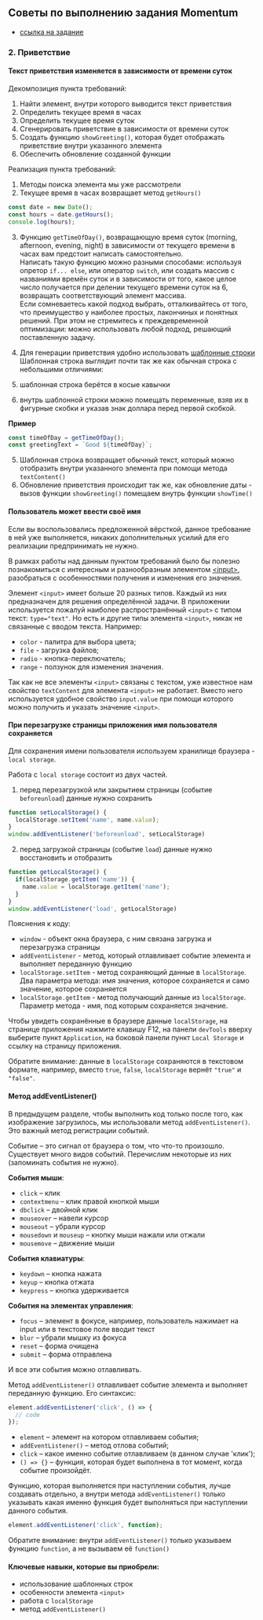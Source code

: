 ## Советы по выполнению задания Momentum
- [ссылка на задание](momentum-stage1.md)

### 2. Приветствие
#### Текст приветствия изменяется в зависимости от времени суток
Декомпозиция пункта требований:
1. Найти элемент, внутри которого выводится текст приветствия
2. Определить текущее время в часах
3. Определить текущее время суток
4. Сгенерировать приветствие в зависимости от времени суток
5. Создать функцию `showGreeting()`, которая будет отображать приветствие внутри указанного элемента
6. Обеспечить обновление созданной функции

Реализация пункта требований:
1. Методы поиска элемента мы уже рассмотрели
2. Текущее время в часах возвращает метод `getHours()`
```js
const date = new Date();
const hours = date.getHours();
console.log(hours);
```
3. Функцию `getTimeOfDay()`, возвращающую время суток (morning, afternoon, evening, night) в зависимости от текущего времени в часах вам предстоит написать самостоятельно.  
Написать такую функцию можно разными способами: используя опретор `if... else`, или оператор `switch`, или создать массив с названиями времён суток и в зависимости от того, какое целое число получается при делении текущего времени суток на 6, возвращать соответствующий элемент массива.  
Если сомневаетесь какой подход выбрать, отталкивайтесь от того, что преимущество у наиболее простых, лакончиных и понятных решений. При этом не стремитесь к преждевременной оптимизации: можно использовать любой подход, решающий поставленную задачу.

4. Для генерации приветствия удобно использовать [шаблонные строки](https://developer.mozilla.org/ru/docs/Web/JavaScript/Reference/Template_literals)  
Шаблонная строка выглядит почти так же как обычная строка с небольшими отличиями:  
1. шаблонная строка берётся в косые кавычки  
2. внутрь шаблонной строки можно помещать переменные, взяв их в фигурные скобки и указав знак доллара перед первой скобкой.

**Пример**
```js
const timeOfDay = getTimeOfDay();
const greetingText = `Good ${timeOfDay}`;
```
5. Шаблонная строка возвращает обычный текст, который можно отобразить внутри указанного элемента при помощи метода `textContent()`
6. Обновление приветствия происходит так же, как обновление даты - вызов функции `showGreeting()` помещаем внутрь функции `showTime()` 

#### Пользователь может ввести своё имя
Если вы воспользовались предложенной вёрсткой, данное требование в ней уже выполняется, никаких дополнительных усилий для его реализации предпринимать не нужно. 

В рамках работы над данным пунктом требований было бы полезно познакомиться с интересным и разнообразным элементом [&lt;input&gt;](https://developer.mozilla.org/ru/docs/Web/HTML/Element/Input), разобраться с особенностями получения и изменения его значения.

Элемент `<input>` имеет больше 20 разных типов. Каждый из них предназначен для решения определённой задачи. В приложении используется пожалуй наиболее распространённый `<input>` с типом текст: `type="text"`. Но есть и другие типы элемента `<input>`, никак не связанные с вводом текста. Например: 
- `color` - палитра для выбора цвета;
- `file` - загрузка файлов;
- `radio` - кнопка-переключатель;
- `range` - ползунок для изменения значения.

Так как не все элементы `<input>` связаны с текстом, уже известное нам свойство `textContent` для элемента `<input>` не работает. Вместо него используется удобное свойство `input.value` при помощи которого можно получить и указать значение `<input>`.

#### При перезагрузке страницы приложения имя пользователя сохраняется
Для сохранения имени пользователя используем хранилище браузера - `local storage`.

Работа с `local storage` состоит из двух частей. 
1) перед перезагрузкой или закрытием страницы (событие `beforeunload`) данные нужно сохранить
```js
function setLocalStorage() {
  localStorage.setItem('name', name.value);
}
window.addEventListener('beforeunload', setLocalStorage)
```
2) перед загрузкой страницы (событие `load`) данные нужно восстановить и отобразить
```js
function getLocalStorage() {
  if(localStorage.getItem('name')) {
    name.value = localStorage.getItem('name');
  }
}
window.addEventListener('load', getLocalStorage)
```
Пояснения к коду:
- `window` - объект окна браузера, с ним связана загрузка и перезагрузка страницы  
- `addEventListener` - метод, который отлавливает событие элемента и выполняет переданную функцию
- `localStorage.setItem` - метод сохраняющий данные в `localStorage`. Два параметра метода: имя значения, которое сохраняется и само значение, которое сохраняется 
- `localStorage.getItem` - метод получающий данные из `localStorage`. Параметр метода - имя, под которым сохраняется значение.

Чтобы увидеть сохранённые в браузере данные `localStorage`, на странице приложения нажмите клавишу F12, на панели `devTools` вверху выберите пункт `Application`, на боковой панели пункт `Local Storage` и ссылку на страницу приложения.

Обратите внимание: данные в `localStorage` сохраняются в текстовом формате, например, вместо `true`, `false`, `localStorage` вернёт `"true"` и `"false"`.

#### Метод addEventListener()
В предыдущем разделе, чтобы выполнить код только после того, как изображение загрузилось, мы использовали метод `addEventListener()`. Это важный метод регистрации событий. 

Событие – это сигнал от браузера о том, что что-то произошло.  
Существует много видов событий. Перечислим некоторые из них (запоминать события не нужно).

**События мыши**:
- `click` – клик
- `contextmenu` – клик правой кнопкой мыши
- `dbclick` – двойной клик
- `mouseover` – навели курсор
- `mouseout` – убрали курсор
- `mousedown` и `mouseup` – кнопку мыши нажали или отжали
- `mousemove` – движение мыши

**События клавиатуры**:
- `keydown` – кнопка нажата
- `keyup` – кнопка отжата
- `keypress` – кнопка удерживается

**События на элементах управления**:
- `focus` – элемент в фокусе, например, пользователь нажимает на input или в текстовое поле вводит текст
- `blur` – убрали мышку из фокуса
- `reset` – форма очищена
- `submit` – форма отправлена

И все эти события можно отлавливать.

Метод `addEventListener()` отлавливает событие элемента и выполняет переданную функцию.
Его синтаксис:
```js
element.addEventListener('click', () => {
  // code
});
```
- `element` – элемент на котором отлавливаем события;
- `addEventListener()` – метод отлова событий;
- `click` – какое именно событие отлавливаем (в данном случае 'клик');
- `() => {}` – функция, которая будет выполнена в тот момент, когда событие произойдёт.

Функцию, которая выполняется при наступлении события, лучше создавать отдельно, а внутри метода `addEventListener()` только указывать какая именно функция будет выполняться при наступлении данного события. 
```js
element.addEventListener('click', function);
```
Обратите внимание: внутри `addEventListener()` только указываем функцию `function`, а не вызываем её `function()`

#### Ключевые навыки, которые вы приобрели:
- использование шаблонных строк
- особенности элемента `<input>`
- работа с `localStorage`
- метод `addEventListener()`
